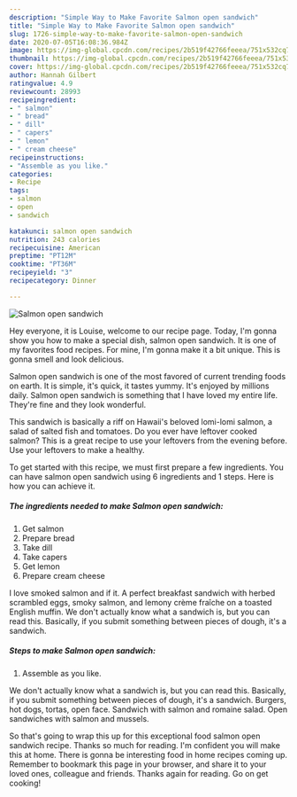 ```yaml
---
description: "Simple Way to Make Favorite Salmon open sandwich"
title: "Simple Way to Make Favorite Salmon open sandwich"
slug: 1726-simple-way-to-make-favorite-salmon-open-sandwich
date: 2020-07-05T16:08:36.984Z
image: https://img-global.cpcdn.com/recipes/2b519f42766feeea/751x532cq70/salmon-open-sandwich-recipe-main-photo.jpg
thumbnail: https://img-global.cpcdn.com/recipes/2b519f42766feeea/751x532cq70/salmon-open-sandwich-recipe-main-photo.jpg
cover: https://img-global.cpcdn.com/recipes/2b519f42766feeea/751x532cq70/salmon-open-sandwich-recipe-main-photo.jpg
author: Hannah Gilbert
ratingvalue: 4.9
reviewcount: 28993
recipeingredient:
- " salmon"
- " bread"
- " dill"
- " capers"
- " lemon"
- " cream cheese"
recipeinstructions:
- "Assemble as you like."
categories:
- Recipe
tags:
- salmon
- open
- sandwich

katakunci: salmon open sandwich 
nutrition: 243 calories
recipecuisine: American
preptime: "PT12M"
cooktime: "PT36M"
recipeyield: "3"
recipecategory: Dinner

---
```



![Salmon open sandwich](https://img-global.cpcdn.com/recipes/2b519f42766feeea/751x532cq70/salmon-open-sandwich-recipe-main-photo.jpg)

Hey everyone, it is Louise, welcome to our recipe page. Today, I'm gonna show you how to make a special dish, salmon open sandwich. It is one of my favorites food recipes. For mine, I'm gonna make it a bit unique. This is gonna smell and look delicious.

Salmon open sandwich is one of the most favored of current trending foods on earth. It is simple, it's quick, it tastes yummy. It's enjoyed by millions daily. Salmon open sandwich is something that I have loved my entire life. They're fine and they look wonderful.

This sandwich is basically a riff on Hawaii&#39;s beloved lomi-lomi salmon, a salad of salted fish and tomatoes. Do you ever have leftover cooked salmon? This is a great recipe to use your leftovers from the evening before. Use your leftovers to make a healthy.


To get started with this recipe, we must first prepare a few ingredients. You can have salmon open sandwich using 6 ingredients and 1 steps. Here is how you can achieve it.

<!--inarticleads1-->

##### The ingredients needed to make Salmon open sandwich:

1. Get  salmon
1. Prepare  bread
1. Take  dill
1. Take  capers
1. Get  lemon
1. Prepare  cream cheese


I love smoked salmon and if it. A perfect breakfast sandwich with herbed scrambled eggs, smoky salmon, and lemony crème fraîche on a toasted English muffin. We don&#39;t actually know what a sandwich is, but you can read this. Basically, if you submit something between pieces of dough, it&#39;s a sandwich. 

<!--inarticleads2-->

##### Steps to make Salmon open sandwich:

1. Assemble as you like.


We don&#39;t actually know what a sandwich is, but you can read this. Basically, if you submit something between pieces of dough, it&#39;s a sandwich. Burgers, hot dogs, tortas, open face. Sandwich with salmon and romaine salad. Open sandwiches with salmon and mussels. 

So that's going to wrap this up for this exceptional food salmon open sandwich recipe. Thanks so much for reading. I'm confident you will make this at home. There is gonna be interesting food in home recipes coming up. Remember to bookmark this page in your browser, and share it to your loved ones, colleague and friends. Thanks again for reading. Go on get cooking!
